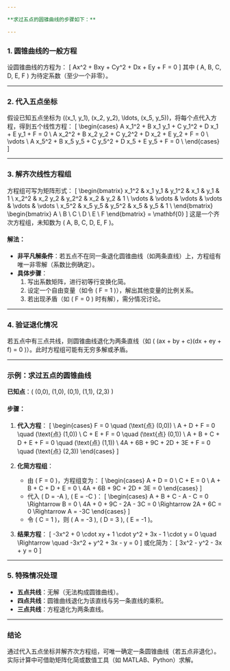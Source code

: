 ```yaml
---

**求过五点的圆锥曲线的步骤如下：**

---
```


### **1. 圆锥曲线的一般方程**

设圆锥曲线的方程为：
\[
Ax^2 + Bxy + Cy^2 + Dx + Ey + F = 0
\]
其中 \( A, B, C, D, E, F \) 为待定系数（至少一个非零）。

---

### **2. 代入五点坐标**

假设已知五点坐标为 \((x_1, y_1), (x_2, y_2), \ldots, (x_5, y_5)\)，将每个点代入方程，得到五个线性方程：
\[
\begin{cases}
A x_1^2 + B x_1 y_1 + C y_1^2 + D x_1 + E y_1 + F = 0 \\
A x_2^2 + B x_2 y_2 + C y_2^2 + D x_2 + E y_2 + F = 0 \\
\vdots \\
A x_5^2 + B x_5 y_5 + C y_5^2 + D x_5 + E y_5 + F = 0 \\
\end{cases}
\]

---

### **3. 解齐次线性方程组**

方程组可写为矩阵形式：
\[
\begin{bmatrix}
x_1^2 & x_1 y_1 & y_1^2 & x_1 & y_1 & 1 \\
x_2^2 & x_2 y_2 & y_2^2 & x_2 & y_2 & 1 \\
\vdots & \vdots & \vdots & \vdots & \vdots & \vdots \\
x_5^2 & x_5 y_5 & y_5^2 & x_5 & y_5 & 1 \\
\end{bmatrix}
\begin{bmatrix}
A \\ B \\ C \\ D \\ E \\ F
\end{bmatrix}
= \mathbf{0}
\]
这是一个齐次方程组，未知数为 \( A, B, C, D, E, F \)。

#### **解法**：

- **非平凡解条件**：若五点不在同一条退化圆锥曲线（如两条直线）上，方程组有唯一非零解（系数比例确定）。
- **具体步骤**：
  1. 写出系数矩阵，进行初等行变换化简。
  2. 设定一个自由变量（如令 \( F = 1 \)），解出其他变量的比例关系。
  3. 若出现矛盾（如 \( F = 0 \) 时有解），需分情况讨论。

---

### **4. 验证退化情况**

若五点中有三点共线，则圆锥曲线退化为两条直线（如 \( (ax + by + c)(dx + ey + f) = 0 \)）。此时方程组可能有无穷多解或矛盾。

---

### **示例：求过五点的圆锥曲线**

**已知点**：\( (0,0), (1,0), (0,1), (1,1), (2,3) \)

#### **步骤**：

1. **代入方程**：
   \[
   \begin{cases}
   F = 0 \quad (\text{点} (0,0)) \\
   A + D + F = 0 \quad (\text{点} (1,0)) \\
   C + E + F = 0 \quad (\text{点} (0,1)) \\
   A + B + C + D + E + F = 0 \quad (\text{点} (1,1)) \\
   4A + 6B + 9C + 2D + 3E + F = 0 \quad (\text{点} (2,3))
   \end{cases}
   \]

2. **化简方程组**：

   - 由 \( F = 0 \)，方程组变为：
     \[
     \begin{cases}
     A + D = 0 \\
     C + E = 0 \\
     A + B + C + D + E = 0 \\
     4A + 6B + 9C + 2D + 3E = 0
     \end{cases}
     \]
   - 代入 \( D = -A \), \( E = -C \)：
     \[
     \begin{cases}
     A + B + C - A - C = 0 \Rightarrow B = 0 \\
     4A + 0 + 9C - 2A - 3C = 0 \Rightarrow 2A + 6C = 0 \Rightarrow A = -3C
     \end{cases}
     \]
   - 令 \( C = 1 \)，则 \( A = -3 \), \( D = 3 \), \( E = -1 \)。

3. **结果方程**：
   \[
   -3x^2 + 0 \cdot xy + 1 \cdot y^2 + 3x - 1 \cdot y = 0 \quad \Rightarrow \quad -3x^2 + y^2 + 3x - y = 0
   \]
   或化简为：
   \[
   3x^2 - y^2 - 3x + y = 0
   \]

---

### **5. 特殊情况处理**

- **五点共线**：无解（无法构成圆锥曲线）。
- **四点共线**：圆锥曲线退化为该直线与另一条直线的乘积。
- **三点共线**：方程退化为两条直线。

---

### **结论**

通过代入五点坐标并解齐次方程组，可唯一确定一条圆锥曲线（若五点非退化）。实际计算中可借助矩阵化简或数值工具（如 MATLAB、Python）求解。
